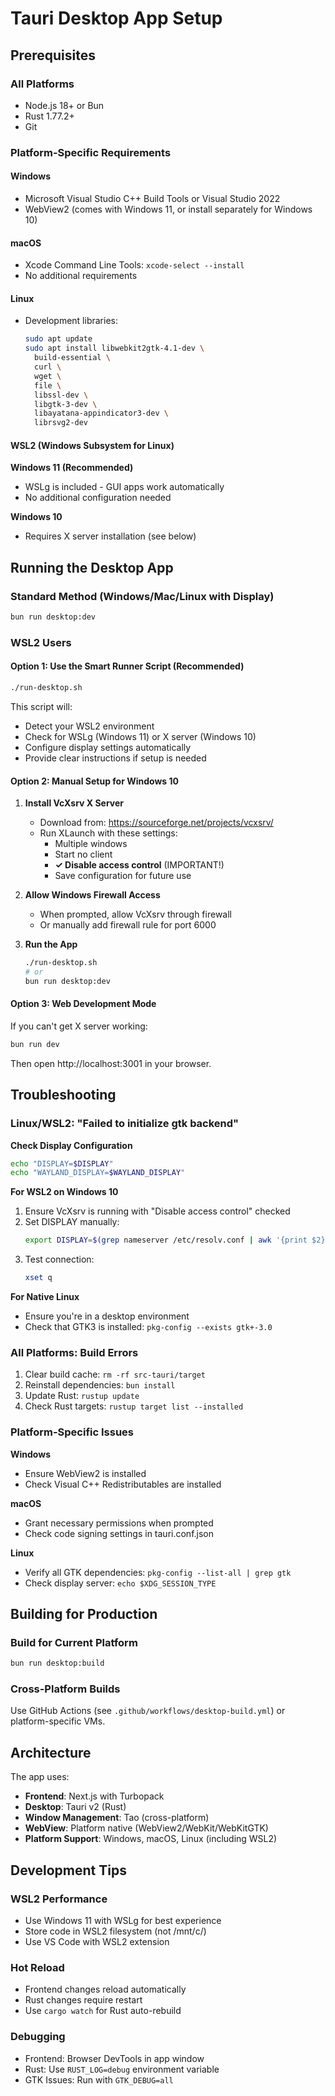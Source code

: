 # Tauri Desktop App Setup

## Prerequisites

### All Platforms
- Node.js 18+ or Bun
- Rust 1.77.2+
- Git

### Platform-Specific Requirements

#### Windows
- Microsoft Visual Studio C++ Build Tools or Visual Studio 2022
- WebView2 (comes with Windows 11, or install separately for Windows 10)

#### macOS
- Xcode Command Line Tools: `xcode-select --install`
- No additional requirements

#### Linux
- Development libraries:
  ```bash
  sudo apt update
  sudo apt install libwebkit2gtk-4.1-dev \
    build-essential \
    curl \
    wget \
    file \
    libssl-dev \
    libgtk-3-dev \
    libayatana-appindicator3-dev \
    librsvg2-dev
  ```

#### WSL2 (Windows Subsystem for Linux)

**Windows 11 (Recommended)**
- WSLg is included - GUI apps work automatically
- No additional configuration needed

**Windows 10**
- Requires X server installation (see below)

## Running the Desktop App

### Standard Method (Windows/Mac/Linux with Display)
```bash
bun run desktop:dev
```

### WSL2 Users

#### Option 1: Use the Smart Runner Script (Recommended)
```bash
./run-desktop.sh
```
This script will:
- Detect your WSL2 environment
- Check for WSLg (Windows 11) or X server (Windows 10)
- Configure display settings automatically
- Provide clear instructions if setup is needed

#### Option 2: Manual Setup for Windows 10
1. **Install VcXsrv X Server**
   - Download from: https://sourceforge.net/projects/vcxsrv/
   - Run XLaunch with these settings:
     - Multiple windows
     - Start no client
     - **✓ Disable access control** (IMPORTANT!)
     - Save configuration for future use

2. **Allow Windows Firewall Access**
   - When prompted, allow VcXsrv through firewall
   - Or manually add firewall rule for port 6000

3. **Run the App**
   ```bash
   ./run-desktop.sh
   # or
   bun run desktop:dev
   ```

#### Option 3: Web Development Mode
If you can't get X server working:
```bash
bun run dev
```
Then open http://localhost:3001 in your browser.

## Troubleshooting

### Linux/WSL2: "Failed to initialize gtk backend"

**Check Display Configuration**
```bash
echo "DISPLAY=$DISPLAY"
echo "WAYLAND_DISPLAY=$WAYLAND_DISPLAY"
```

**For WSL2 on Windows 10**
1. Ensure VcXsrv is running with "Disable access control" checked
2. Set DISPLAY manually:
   ```bash
   export DISPLAY=$(grep nameserver /etc/resolv.conf | awk '{print $2}'):0
   ```
3. Test connection:
   ```bash
   xset q
   ```

**For Native Linux**
- Ensure you're in a desktop environment
- Check that GTK3 is installed: `pkg-config --exists gtk+-3.0`

### All Platforms: Build Errors
1. Clear build cache: `rm -rf src-tauri/target`
2. Reinstall dependencies: `bun install`
3. Update Rust: `rustup update`
4. Check Rust targets: `rustup target list --installed`

### Platform-Specific Issues

**Windows**
- Ensure WebView2 is installed
- Check Visual C++ Redistributables are installed

**macOS**
- Grant necessary permissions when prompted
- Check code signing settings in tauri.conf.json

**Linux**
- Verify all GTK dependencies: `pkg-config --list-all | grep gtk`
- Check display server: `echo $XDG_SESSION_TYPE`

## Building for Production

### Build for Current Platform
```bash
bun run desktop:build
```

### Cross-Platform Builds
Use GitHub Actions (see `.github/workflows/desktop-build.yml`) or platform-specific VMs.

## Architecture

The app uses:
- **Frontend**: Next.js with Turbopack
- **Desktop**: Tauri v2 (Rust)
- **Window Management**: Tao (cross-platform)
- **WebView**: Platform native (WebView2/WebKit/WebKitGTK)
- **Platform Support**: Windows, macOS, Linux (including WSL2)

## Development Tips

### WSL2 Performance
- Use Windows 11 with WSLg for best experience
- Store code in WSL2 filesystem (not /mnt/c/)
- Use VS Code with WSL2 extension

### Hot Reload
- Frontend changes reload automatically
- Rust changes require restart
- Use `cargo watch` for Rust auto-rebuild

### Debugging
- Frontend: Browser DevTools in app window
- Rust: Use `RUST_LOG=debug` environment variable
- GTK Issues: Run with `GTK_DEBUG=all`
